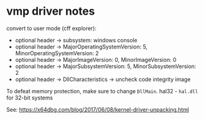 # vmp driver notes

convert to user mode (cff explorer):
- optional header -> subsystem: windows console
- optional header -> MajorOperatingSystemVersion: 5, MinorOperatingSystemVersion: 2
- optional header -> MajorImageVersion: 0, MinorImageVersion: 0
- optional header -> MajorSubsystemVersion: 5, MinorSubsystemVersion: 2
- optional header -> DllCharacteristics -> uncheck code integrity image

To defeat memory protection, make sure to change `DllMain`.
hal32 - `hal.dll` for 32-bit systems

See: https://x64dbg.com/blog/2017/06/08/kernel-driver-unpacking.html
